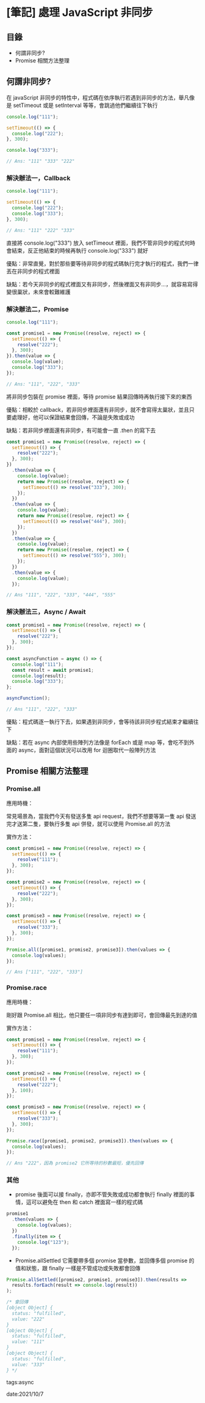 # [筆記] 處理 JavaScript 非同步

## 目錄

* 何謂非同步?
* Promise 相關方法整理

## 何謂非同步?

在 javaScript 非同步的特性中，程式碼在依序執行若遇到非同步的方法，舉凡像是 setTimeout 或是 setInterval 等等，會跳過他們繼續往下執行

```jsx
console.log("111");

setTimeout(() => {
  console.log("222");
}, 300);

console.log("333");

// Ans: "111" "333" "222"
```

### 解決辦法一，Callback

```jsx
console.log("111");

setTimeout(() => {
  console.log("222");
  console.log("333");
}, 300);

// Ans: "111" "222" "333"
```

直接將 console.log("333") 放入 setTimeout 裡面，我們不管非同步的程式何時會結束，反正他結束的時候再執行 console.log("333") 就好

優點：非常直覺，對於那些要等待非同步的程式碼執行完才執行的程式，我們一律丟在非同步的程式裡面

缺點：若今天非同步的程式裡面又有非同步，然後裡面又有非同步...，就容易寫得變很巢狀，未來會較難維護

### 解決辦法二，Promise

```jsx
console.log("111");

const promise1 = new Promise((resolve, reject) => {
  setTimeout(() => {
    resolve("222");
  }, 300);
}).then(value => {
  console.log(value);
  console.log("333");
});

// Ans: "111", "222", "333"
```

將非同步包裝在 promise 裡面，等待 promise 結果回傳時再執行接下來的東西

優點：相較於 callback，若非同步裡面還有非同步，就不會寫得太巢狀，並且只要處理好，他可以保證結果會回傳，不論是失敗或成功

缺點：若非同步裡面還有非同步，有可能會一直 .then 的寫下去

```jsx
const promise1 = new Promise((resolve, reject) => {
  setTimeout(() => {
    resolve("222");
  }, 300);
})
  .then(value => {
    console.log(value);
    return new Promise((resolve, reject) => {
      setTimeout(() => resolve("333"), 300);
    });
  })
  .then(value => {
    console.log(value);
    return new Promise((resolve, reject) => {
      setTimeout(() => resolve("444"), 300);
    });
  })
  .then(value => {
    console.log(value);
    return new Promise((resolve, reject) => {
      setTimeout(() => resolve("555"), 300);
    });
  })
  .then(value => {
    console.log(value);
  });

// Ans "111", "222", "333", "444", "555"
```

### 解決辦法三，Async / Await

```jsx
const promise1 = new Promise((resolve, reject) => {
  setTimeout(() => {
    resolve("222");
  }, 300);
});

const asyncFunction = async () => {
  console.log("111");
  const result = await promise1;
  console.log(result);
  console.log("333");
};

asyncFunction();

// Ans "111", "222", "333"
```

優點：程式碼逐一執行下去，如果遇到非同步，會等待該非同步程式結束才繼續往下

缺點：若在 async 內部使用些陣列方法像是 forEach 或是 map 等，會吃不到外面的 async，面對這個狀況可以改用 for 迴圈取代一般陣列方法

## Promise 相關方法整理

### Promise.all

應用時機：

常見場景為，當我們今天有發送多隻 api request，我們不想要等第一隻 api 發送完才送第二隻，要執行多隻 api 併發，就可以使用 Promise.all 的方法

實作方法：

```jsx
const promise1 = new Promise((resolve, reject) => {
  setTimeout(() => {
    resolve("111");
  }, 300);
});

const promise2 = new Promise((resolve, reject) => {
  setTimeout(() => {
    resolve("222");
  }, 300);
});

const promise3 = new Promise((resolve, reject) => {
  setTimeout(() => {
    resolve("333");
  }, 300);
});

Promise.all([promise1, promise2, promise3]).then(values => {
  console.log(values);
});

// Ans ["111", "222", "333"]
```

### Promise.race

應用時機：

剛好跟 Promise.all 相比，他只要任一項非同步有達到即可，會回傳最先到達的值

實作方法：

```jsx
const promise1 = new Promise((resolve, reject) => {
  setTimeout(() => {
    resolve("111");
  }, 300);
});

const promise2 = new Promise((resolve, reject) => {
  setTimeout(() => {
    resolve("222");
  }, 100);
});

const promise3 = new Promise((resolve, reject) => {
  setTimeout(() => {
    resolve("333");
  }, 300);
});

Promise.race([promise1, promise2, promise3]).then(values => {
  console.log(values);
});

// Ans "222"，因為 promise2 它所等待的秒數最短，優先回傳
```

### 其他

- promise 後面可以接 finally，亦即不管失敗或成功都會執行 finally 裡面的事情，這可以避免在 then 和 catch 裡面寫一樣的程式碼

```jsx
promise1
  .then(values => {
    console.log(values);
  })
  .finally(item => {
    console.log("123");
  });
```

- Promise.allSettled 它需要帶多個 promise 當參數，並回傳多個 promise 的值和狀態，跟 finally 一樣是不管成功或失敗都會回傳

```jsx
Promise.allSettled([promise2, promise1, promise3]).then(results =>
  results.forEach(result => console.log(result))
);

/* 會回傳 
[object Object] {
  status: "fulfilled",
  value: "222"
}
[object Object] {
  status: "fulfilled",
  value: "111"
}
[object Object] {
  status: "fulfilled",
  value: "333"
} */
```

tags:async

date:2021/10/7